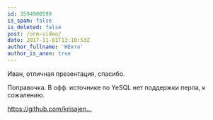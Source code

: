 ```yaml
---
id: 3594900599
is_spam: false
is_deleted: false
post: /orm-video/
date: 2017-11-01T13:10:53Z
author_fullname: 'НЕкто'
author_is_anon: true
---
```


<p>Иван, отличная презентация, спасибо.</p><p>Поправочка. В офф. источнике по YeSQL нет поддержки перла, к сожалению.</p><p><a href="https://github.com/krisajenkins/yesql#other-languages" rel="nofollow noopener" title="https://github.com/krisajenkins/yesql#other-languages">https://github.com/krisajen...</a></p>
